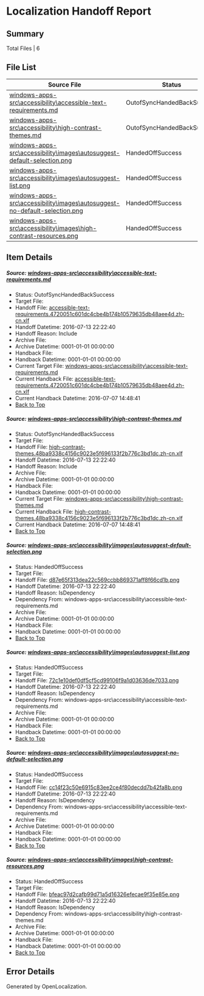 # <a name='report-top'></a> Localization Handoff Report

## Summary
 Total Files | 6

## File List
 Source File | Status | Details 
 ----------- | ------ | ------- 
 [windows-apps-src\accessibility\accessible-text-requirements.md](https://github.com/Microsoft/windows-apps/blob/7a202a239c7d792eecb77c388717e5a15b9b07ba/windows-apps-src/accessibility/accessible-text-requirements.md) | OutofSyncHandedBackSuccess | [Details](#0ebd4ecd4c9aff0c0ebaad4f6ffb43257b2b6d2711)
 [windows-apps-src\accessibility\high-contrast-themes.md](https://github.com/Microsoft/windows-apps/blob/7a202a239c7d792eecb77c388717e5a15b9b07ba/windows-apps-src/accessibility/high-contrast-themes.md) | OutofSyncHandedBackSuccess | [Details](#4566e4fecbc381e4ed972c43c571d50d46f2bdc417)
 [windows-apps-src\accessibility\images\autosuggest-default-selection.png](https://github.com/Microsoft/windows-apps/blob/13c3ed89d1fe6e07a633f1c6562600915c2eaf47/windows-apps-src/accessibility/images/autosuggest-default-selection.png) | HandedOffSuccess | [Details](#d87e65f313dea22c569ccbb869371aff8f66cd1b18)
 [windows-apps-src\accessibility\images\autosuggest-list.png](https://github.com/Microsoft/windows-apps/blob/13c3ed89d1fe6e07a633f1c6562600915c2eaf47/windows-apps-src/accessibility/images/autosuggest-list.png) | HandedOffSuccess | [Details](#72c1e10def0df5cf5cd99106f9a1d03636de703319)
 [windows-apps-src\accessibility\images\autosuggest-no-default-selection.png](https://github.com/Microsoft/windows-apps/blob/13c3ed89d1fe6e07a633f1c6562600915c2eaf47/windows-apps-src/accessibility/images/autosuggest-no-default-selection.png) | HandedOffSuccess | [Details](#cc14f23c50e6915c83ee2ce4f80decdd7b42fa8b20)
 [windows-apps-src\accessibility\images\high-contrast-resources.png](https://github.com/Microsoft/windows-apps/blob/7a202a239c7d792eecb77c388717e5a15b9b07ba/windows-apps-src/accessibility/images/high-contrast-resources.png) | HandedOffSuccess | [Details](#bfeac97d2cafb99d71a5d16326efecae9f35e85e32)

## Item Details
##### <a name='0ebd4ecd4c9aff0c0ebaad4f6ffb43257b2b6d2711'></a> Source: [windows-apps-src\accessibility\accessible-text-requirements.md](https://github.com/Microsoft/windows-apps/blob/7a202a239c7d792eecb77c388717e5a15b9b07ba/windows-apps-src/accessibility/accessible-text-requirements.md)
* Status: OutofSyncHandedBackSuccess
* Target File: 
* Handoff File: [accessible-text-requirements.4720051c601dc4cbe4b174b10579635db48aee4d.zh-cn.xlf](https://github.com/Microsoft/WDG.handoff/blob/8202e51e312aa81c72fa92a7ab12e02b9debe419/ol-handoff/Microsoft/windows-apps.zh-cn/master/accessible-text-requirements.4720051c601dc4cbe4b174b10579635db48aee4d.zh-cn.xlf)
* Handoff Datetime: 2016-07-13 22:22:40
* Handoff Reason: Include
* Archive File: 
* Archive Datetime: 0001-01-01 00:00:00
* Handback File: 
* Handback Datetime: 0001-01-01 00:00:00
* Current Target File: [windows-apps-src\accessibility\accessible-text-requirements.md](https://github.com/Microsoft/windows-apps.zh-cn/blob/bca83abcea8983793c4b2e273492df455b9ebf58/windows-apps-src/accessibility/accessible-text-requirements.md)
* Current Handback File: [accessible-text-requirements.4720051c601dc4cbe4b174b10579635db48aee4d.zh-cn.xlf](https://github.com/Microsoft/WDG.handback/blob/54f4c20d99d5eee8b729518034746c0ee2458777/ol-handback/Microsoft/windows-apps.zh-cn/master/accessible-text-requirements.4720051c601dc4cbe4b174b10579635db48aee4d.zh-cn.xlf)
* Current Handback Datetime: 2016-07-07 14:48:41
* [Back to Top](#report-top)

##### <a name='4566e4fecbc381e4ed972c43c571d50d46f2bdc417'></a> Source: [windows-apps-src\accessibility\high-contrast-themes.md](https://github.com/Microsoft/windows-apps/blob/7a202a239c7d792eecb77c388717e5a15b9b07ba/windows-apps-src/accessibility/high-contrast-themes.md)
* Status: OutofSyncHandedBackSuccess
* Target File: 
* Handoff File: [high-contrast-themes.48ba9338c4156c9023e5f696133f2b776c3bd1dc.zh-cn.xlf](https://github.com/Microsoft/WDG.handoff/blob/8202e51e312aa81c72fa92a7ab12e02b9debe419/ol-handoff/Microsoft/windows-apps.zh-cn/master/high-contrast-themes.48ba9338c4156c9023e5f696133f2b776c3bd1dc.zh-cn.xlf)
* Handoff Datetime: 2016-07-13 22:22:40
* Handoff Reason: Include
* Archive File: 
* Archive Datetime: 0001-01-01 00:00:00
* Handback File: 
* Handback Datetime: 0001-01-01 00:00:00
* Current Target File: [windows-apps-src\accessibility\high-contrast-themes.md](https://github.com/Microsoft/windows-apps.zh-cn/blob/bca83abcea8983793c4b2e273492df455b9ebf58/windows-apps-src/accessibility/high-contrast-themes.md)
* Current Handback File: [high-contrast-themes.48ba9338c4156c9023e5f696133f2b776c3bd1dc.zh-cn.xlf](https://github.com/Microsoft/WDG.handback/blob/54f4c20d99d5eee8b729518034746c0ee2458777/ol-handback/Microsoft/windows-apps.zh-cn/master/high-contrast-themes.48ba9338c4156c9023e5f696133f2b776c3bd1dc.zh-cn.xlf)
* Current Handback Datetime: 2016-07-07 14:48:41
* [Back to Top](#report-top)

##### <a name='d87e65f313dea22c569ccbb869371aff8f66cd1b18'></a> Source: [windows-apps-src\accessibility\images\autosuggest-default-selection.png](https://github.com/Microsoft/windows-apps/blob/13c3ed89d1fe6e07a633f1c6562600915c2eaf47/windows-apps-src/accessibility/images/autosuggest-default-selection.png)
* Status: HandedOffSuccess
* Target File: 
* Handoff File: [d87e65f313dea22c569ccbb869371aff8f66cd1b.png](https://github.com/Microsoft/WDG.handoff/blob/8202e51e312aa81c72fa92a7ab12e02b9debe419/ol-handoff/Microsoft/windows-apps.zh-cn/master/d87e65f313dea22c569ccbb869371aff8f66cd1b.png)
* Handoff Datetime: 2016-07-13 22:22:40
* Handoff Reason: IsDependency
* Dependency From: windows-apps-src\accessibility\accessible-text-requirements.md
* Archive File: 
* Archive Datetime: 0001-01-01 00:00:00
* Handback File: 
* Handback Datetime: 0001-01-01 00:00:00
* [Back to Top](#report-top)

##### <a name='72c1e10def0df5cf5cd99106f9a1d03636de703319'></a> Source: [windows-apps-src\accessibility\images\autosuggest-list.png](https://github.com/Microsoft/windows-apps/blob/13c3ed89d1fe6e07a633f1c6562600915c2eaf47/windows-apps-src/accessibility/images/autosuggest-list.png)
* Status: HandedOffSuccess
* Target File: 
* Handoff File: [72c1e10def0df5cf5cd99106f9a1d03636de7033.png](https://github.com/Microsoft/WDG.handoff/blob/8202e51e312aa81c72fa92a7ab12e02b9debe419/ol-handoff/Microsoft/windows-apps.zh-cn/master/72c1e10def0df5cf5cd99106f9a1d03636de7033.png)
* Handoff Datetime: 2016-07-13 22:22:40
* Handoff Reason: IsDependency
* Dependency From: windows-apps-src\accessibility\accessible-text-requirements.md
* Archive File: 
* Archive Datetime: 0001-01-01 00:00:00
* Handback File: 
* Handback Datetime: 0001-01-01 00:00:00
* [Back to Top](#report-top)

##### <a name='cc14f23c50e6915c83ee2ce4f80decdd7b42fa8b20'></a> Source: [windows-apps-src\accessibility\images\autosuggest-no-default-selection.png](https://github.com/Microsoft/windows-apps/blob/13c3ed89d1fe6e07a633f1c6562600915c2eaf47/windows-apps-src/accessibility/images/autosuggest-no-default-selection.png)
* Status: HandedOffSuccess
* Target File: 
* Handoff File: [cc14f23c50e6915c83ee2ce4f80decdd7b42fa8b.png](https://github.com/Microsoft/WDG.handoff/blob/8202e51e312aa81c72fa92a7ab12e02b9debe419/ol-handoff/Microsoft/windows-apps.zh-cn/master/cc14f23c50e6915c83ee2ce4f80decdd7b42fa8b.png)
* Handoff Datetime: 2016-07-13 22:22:40
* Handoff Reason: IsDependency
* Dependency From: windows-apps-src\accessibility\accessible-text-requirements.md
* Archive File: 
* Archive Datetime: 0001-01-01 00:00:00
* Handback File: 
* Handback Datetime: 0001-01-01 00:00:00
* [Back to Top](#report-top)

##### <a name='bfeac97d2cafb99d71a5d16326efecae9f35e85e32'></a> Source: [windows-apps-src\accessibility\images\high-contrast-resources.png](https://github.com/Microsoft/windows-apps/blob/7a202a239c7d792eecb77c388717e5a15b9b07ba/windows-apps-src/accessibility/images/high-contrast-resources.png)
* Status: HandedOffSuccess
* Target File: 
* Handoff File: [bfeac97d2cafb99d71a5d16326efecae9f35e85e.png](https://github.com/Microsoft/WDG.handoff/blob/8202e51e312aa81c72fa92a7ab12e02b9debe419/ol-handoff/Microsoft/windows-apps.zh-cn/master/bfeac97d2cafb99d71a5d16326efecae9f35e85e.png)
* Handoff Datetime: 2016-07-13 22:22:40
* Handoff Reason: IsDependency
* Dependency From: windows-apps-src\accessibility\high-contrast-themes.md
* Archive File: 
* Archive Datetime: 0001-01-01 00:00:00
* Handback File: 
* Handback Datetime: 0001-01-01 00:00:00
* [Back to Top](#report-top)


## Error Details

Generated by OpenLocalization.
